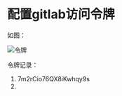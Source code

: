 # 配置gitlab访问令牌

如图：

![令牌](E:\MyProject\MyWorkSpace\typoraData\images\1563243627034.png "访问令牌")

令牌记录：

1. 7m2rCio76QX8iKwhqy9s
2. 